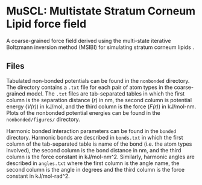 # MuSCL: Multistate Stratum Corneum Lipid force field
A coarse-grained force field derived using the multi-state iterative Boltzmann inversion method (MSIBI) for simulating stratum corneum lipids .

##  Files
Tabulated non-bonded potentials can be found in the `nonbonded` directory. The directory contains a `.txt` file for each pair of atom types in the coarse-grained model. The `.txt` files are tab-separated tables in which the first column is the separation distance (*r*) in nm, the second column is potential energy (*V(r)*) in kJ/mol, and the third column is the force (*F(r)*) in kJ/mol-nm. Plots of the nonbonded potential energies can be found in the `nonbonded/figures/` directory.

Harmonic bonded interaction parameters can be found in the `bonded` directory. Harmonic bonds are described in `bonds.txt` in which the first column of the tab-separated table is name of the bond (i.e. the atom types involved), the second column is the bond distance in nm, and the third column is the force constant in kJ/mol-nm^2. Similarly, harmonic angles are described in `angles.txt` where the first column is the angle name, the second column is the angle in degrees and the third column is the force constant in kJ/mol-rad^2.
